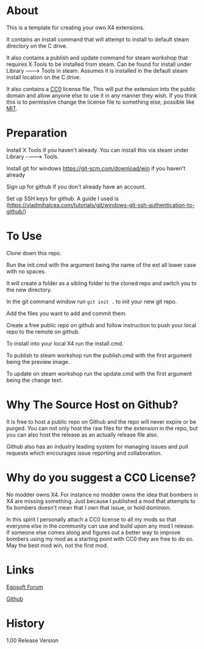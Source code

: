 # About

This is a template for creating your own X4 extensions.

It contains an install command that will attempt to install to default steam directory on the C drive.

It also contains a publish and update command for steam workshop that requires X Tools to be installed from steam. Can be found for install under Library ---> Tools in steam. Assumes it is installed in the default steam install location on the C drive.

It also contains a [CC0](https://creativecommons.org/share-your-work/public-domain/cc0/) license  file. This will put the extension into the public domain and allow anyone else to use it in any manner they wish. If you think this is to permissive change the license file to something else, possible like [MIT](https://opensource.org/licenses/MIT).

# Preparation

Install X Tools if you haven't already. You can install this via steam under Library ----> Tools.

Install git for windows https://git-scm.com/download/win if you haven't already

Sign up for github if you don't already have an account.

Set up SSH keys for github. A guide I used is (https://vladmihalcea.com/tutorials/git/windows-git-ssh-authentication-to-github/)

# To Use

Clone down this repo.

Run the init.cmd with the argument being the name of the ext all lower case with no spaces.

It will create a folder as a sibling folder to the cloned repo and switch you to the new directory.

In the git command window run ```git init .``` to init your new git repo.

Add the files you want to add and commit them.

Create a free public repo on github and follow instruction to push your local repo to the remote on github.

To install into your local X4 run the install.cmd. 

To publish to steam workshop run the publish.cmd with the first argument being the preview image.

To update on steam workshop run the update.cmd with the first argument being the change  text.

# Why The Source Host on Github?

It is free to host a public repo on Github and the repo will never expire or be purged. You can not only host the raw files for the extension in the repo, but you can also host the release as an actually release file also.

Github also has an industry leading system for managing issues and pull requests which encourages issue reporting and collaboration.

# Why do you suggest a CC0 License?

No modder owns X4. For instance no modder owns the idea that bombers in X4 are missing something. Just because I published a mod that attempts to fix bombers doesn't mean that I own that issue, or hold dominion.

In this spirit I personally attach a CC0 license to all my mods so that everyone else in the community can use and build upon any mod I release. If someone else comes along and figures out a better way to improve bombers using my mod as a starting point with CC0 they are free to do so. May the best mod win, not the first mod.

# Links

[Egosoft Forum](https://forum.egosoft.com/viewtopic.php?f=181&t=419658)

[Github](https://github.com/rovermicrover/x4-extentiontemplate)

# History

1.00 Release Version